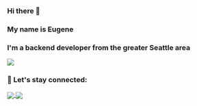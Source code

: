 ### Hi there 👋 
### My name is Eugene
<h3 align="left">I'm a backend developer from the greater Seattle area</h3>

<p align="left"> <img src="https://komarev.com/ghpvc/?username=eugene-msv&color=blueviolet" /> </p>
 

### 🤝 Let's stay connected:
<p align="left">
<a href="mailto:msv.eug@gmail.com" target="blank"><img align="center" src="https://img.shields.io/badge/Gmail-D14836?style=for-the-badge&logo=gmail&logoColor=white&link=mailto:msv.eug@gmail.com"  />
<a href="https://www.linkedin.com/in/eug-msv/" target="blank"><img align="center" src="https://img.shields.io/badge/LinkedIn-0077B5?style=for-the-badge&logo=linkedin&logoColor=white" />
</p>



<!--
**EugeneMsv/EugeneMsv** is a ✨ _special_ ✨ repository because its `README.md` (this file) appears on your GitHub profile.

Here are some ideas to get you started:

- 🔭 I’m currently working on ...
- 🌱 I’m currently learning ...
- 👯 I’m looking to collaborate on ...
- 🤔 I’m looking for help with ...
- 💬 Ask me about ...
- 📫 How to reach me: ...
- 😄 Pronouns: ...
- ⚡ Fun fact: ...
-->
